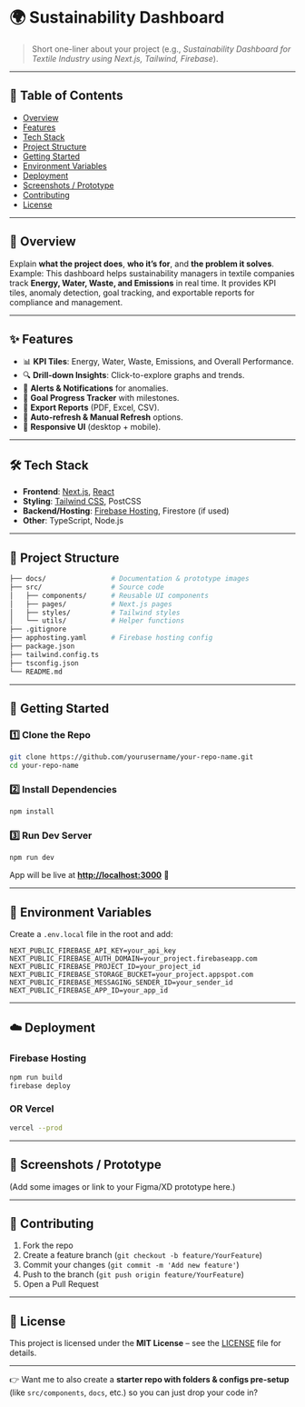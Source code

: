 # 🌍 Sustainability Dashboard

> Short one-liner about your project (e.g., *Sustainability Dashboard for Textile Industry using Next.js, Tailwind, Firebase*).

---

## 📌 Table of Contents

* [Overview](#overview)
* [Features](#features)
* [Tech Stack](#tech-stack)
* [Project Structure](#project-structure)
* [Getting Started](#getting-started)
* [Environment Variables](#environment-variables)
* [Deployment](#deployment)
* [Screenshots / Prototype](#screenshots--prototype)
* [Contributing](#contributing)
* [License](#license)

---

## 🔎 Overview

Explain **what the project does**, **who it’s for**, and **the problem it solves**.
Example:
This dashboard helps sustainability managers in textile companies track **Energy, Water, Waste, and Emissions** in real time. It provides KPI tiles, anomaly detection, goal tracking, and exportable reports for compliance and management.

---

## ✨ Features

* 📊 **KPI Tiles**: Energy, Water, Waste, Emissions, and Overall Performance.
* 🔍 **Drill-down Insights**: Click-to-explore graphs and trends.
* 🚨 **Alerts & Notifications** for anomalies.
* 🎯 **Goal Progress Tracker** with milestones.
* 📑 **Export Reports** (PDF, Excel, CSV).
* 🔄 **Auto-refresh & Manual Refresh** options.
* 📱 **Responsive UI** (desktop + mobile).

---

## 🛠 Tech Stack

* **Frontend**: [Next.js](https://nextjs.org/), [React](https://reactjs.org/)
* **Styling**: [Tailwind CSS](https://tailwindcss.com/), PostCSS
* **Backend/Hosting**: [Firebase Hosting](https://firebase.google.com/), Firestore (if used)
* **Other**: TypeScript, Node.js

---

## 📂 Project Structure

```bash
├── docs/                # Documentation & prototype images
├── src/                 # Source code
│   ├── components/      # Reusable UI components
│   ├── pages/           # Next.js pages
│   ├── styles/          # Tailwind styles
│   └── utils/           # Helper functions
├── .gitignore
├── apphosting.yaml      # Firebase hosting config
├── package.json
├── tailwind.config.ts
├── tsconfig.json
└── README.md
```

---

## 🚀 Getting Started

### 1️⃣ Clone the Repo

```bash
git clone https://github.com/yourusername/your-repo-name.git
cd your-repo-name
```

### 2️⃣ Install Dependencies

```bash
npm install
```

### 3️⃣ Run Dev Server

```bash
npm run dev
```

App will be live at **[http://localhost:3000](http://localhost:3000)** 🎉

---

## 🔐 Environment Variables

Create a `.env.local` file in the root and add:

```env
NEXT_PUBLIC_FIREBASE_API_KEY=your_api_key
NEXT_PUBLIC_FIREBASE_AUTH_DOMAIN=your_project.firebaseapp.com
NEXT_PUBLIC_FIREBASE_PROJECT_ID=your_project_id
NEXT_PUBLIC_FIREBASE_STORAGE_BUCKET=your_project.appspot.com
NEXT_PUBLIC_FIREBASE_MESSAGING_SENDER_ID=your_sender_id
NEXT_PUBLIC_FIREBASE_APP_ID=your_app_id
```

---

## ☁️ Deployment

### Firebase Hosting

```bash
npm run build
firebase deploy
```

### OR Vercel

```bash
vercel --prod
```

---

## 📸 Screenshots / Prototype

(Add some images or link to your Figma/XD prototype here.)

---

## 🤝 Contributing

1. Fork the repo
2. Create a feature branch (`git checkout -b feature/YourFeature`)
3. Commit your changes (`git commit -m 'Add new feature'`)
4. Push to the branch (`git push origin feature/YourFeature`)
5. Open a Pull Request

---

## 📜 License

This project is licensed under the **MIT License** – see the [LICENSE](LICENSE) file for details.

---

👉 Want me to also create a **starter repo with folders & configs pre-setup** (like `src/components`, `docs`, etc.) so you can just drop your code in?

